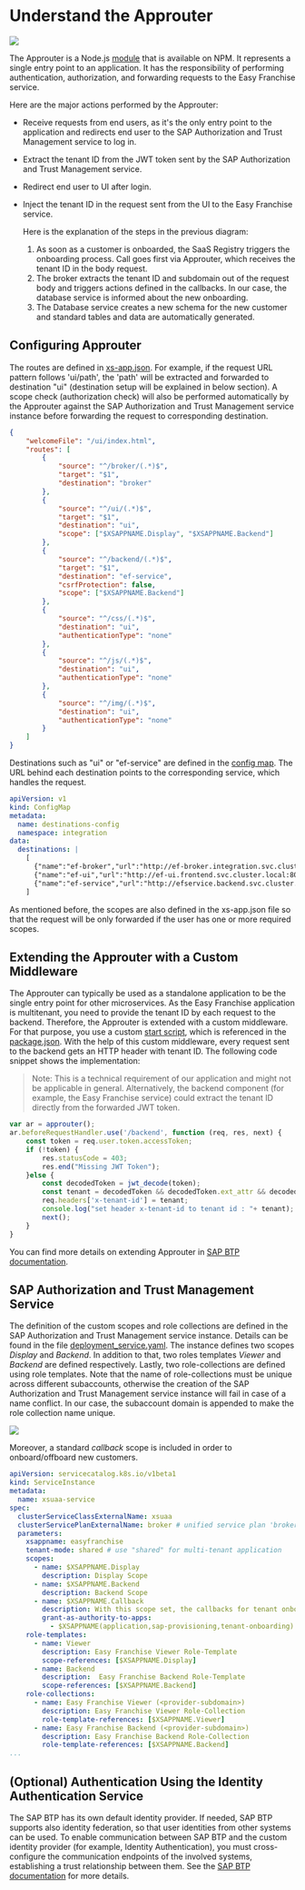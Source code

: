 # Understand the Approuter

![](../../images/kyma-diagrams-focus-components/Slide3.jpeg)

The Approuter is a Node.js [module](https://www.npmjs.com/package/@sap/approuter) that is available on NPM. It represents a single entry point to an application. It has the responsibility of performing authentication, authorization, and forwarding requests to the Easy Franchise service.

Here are the major actions performed by the Approuter:
* Receive requests from end users, as it's the only entry point to the application and redirects end user to the SAP Authorization and Trust Management service to log in.
* Extract the tenant ID from the JWT token sent by the SAP Authorization and Trust Management service.
* Redirect end user to UI after login.
* Inject the tenant ID in the request sent from the UI to the Easy Franchise service.

  Here is the explanation of the steps in the previous diagram:
  1. As soon as a customer is onboarded, the SaaS Registry triggers the onboarding process. Call goes first via Approuter, which receives the tenant ID in the body request.
  1. The broker extracts the tenant ID and subdomain out of the request body and triggers actions defined in the callbacks. In our case, the database service is informed about the new onboarding.
  1. The Database service creates a new schema for the new customer and standard tables and data are automatically generated.

## Configuring Approuter

The routes are defined in [xs-app.json](/code/approuter/xs-app.json). For example, if the request URL pattern follows 'ui/path', the 'path' will be extracted and forwarded to destination "ui" (destination setup will be explained in below section). A scope check (authorization check) will also be performed automatically by the Approuter against the SAP Authorization and Trust Management service instance before forwarding the request to corresponding destination.

```json
{
    "welcomeFile": "/ui/index.html",
    "routes": [
        {
            "source": "^/broker/(.*)$",
            "target": "$1",
            "destination": "broker"
        },
        {
            "source": "^/ui/(.*)$",
            "target": "$1",
            "destination": "ui",
            "scope": ["$XSAPPNAME.Display", "$XSAPPNAME.Backend"]
        },
        {
            "source": "^/backend/(.*)$",
            "target": "$1",
            "destination": "ef-service",
            "csrfProtection": false,
            "scope": ["$XSAPPNAME.Backend"]
        },
        {
            "source": "^/css/(.*)$",
            "destination": "ui",
            "authenticationType": "none"
        },
        {
            "source": "^/js/(.*)$",
            "destination": "ui",
            "authenticationType": "none"
        },
        {
            "source": "^/img/(.*)$",
            "destination": "ui",
            "authenticationType": "none"
        }
    ]
}
```

Destinations such as "ui" or "ef-service" are defined in the [config map](/code/approuter/k8s/deployment.yaml). The URL behind each destination points to the corresponding service, which handles the request.

```yaml
apiVersion: v1
kind: ConfigMap
metadata:
  name: destinations-config
  namespace: integration
data:
  destinations: |
    [
      {"name":"ef-broker","url":"http://ef-broker.integration.svc.cluster.local:3002","forwardAuthToken" : true},
      {"name":"ef-ui","url":"http://ef-ui.frontend.svc.cluster.local:80","forwardAuthToken" : true},
      {"name":"ef-service","url":"http://efservice.backend.svc.cluster.local:80","forwardAuthToken" : true}
    ]
```

As mentioned before, the scopes are also defined in the xs-app.json file so that the request will be only forwarded if the user has one or more required scopes.

<!--
As an alternative, you could also check the scope by using a custom middleware as describe below. Please note that scope check only needs to be implemented once, i.e. either in the xs-app.json as shown above, or in the custom middleware as below.

```javascript
var ar = approuter();
ar.beforeRequestHandler.use('/', function (req, res, next) {

    if (!req.user) {
        res.statusCode = 403;
        res.end("Missing JWT Token");
    }

    xssec.createSecurityContext(req.user.token.accessToken, xsenv.getServices({uaa:{tag:'xsuaa'}}).uaa, function(error, securityContext) {
        if (error) {
            res.statusCode = 401;
            res.end("Security context creation failed: " + error);
        }
        if (securityContext.checkLocalScope("Display")) {
            res.statusCode = 200;
            console.log("authorization checked!");
            next();
        } else {
            res.statusCode = 403;
            res.end("User does not have proper role to access the app.");
        }
    });
});
```
-->


## Extending the Approuter with a Custom Middleware

The Approuter can typically be used as a standalone application to be the single entry point for other microservices. As the Easy Franchise application is multitenant, you need to provide the tenant ID by each request to the backend. Therefore, the Approuter is extended with a custom middleware. For that purpose, you use a custom [start script](/code/approuter/approuter-start.js), which is referenced in the [package.json](/code/approuter/package.json). With the help of this custom middleware, every request sent to the backend gets an HTTP header with tenant ID. The following code snippet shows the implementation:

> Note: This is a technical requirement of our application and might not be applicable in general. Alternatively, the backend component (for example, the Easy Franchise service) could extract the tenant ID directly from the forwarded JWT token.

```javascript
var ar = approuter();
ar.beforeRequestHandler.use('/backend', function (req, res, next) {
    const token = req.user.token.accessToken;
    if (!token) {
        res.statusCode = 403;
        res.end("Missing JWT Token");
    }else {
        const decodedToken = jwt_decode(token);
        const tenant = decodedToken && decodedToken.ext_attr && decodedToken.ext_attr.subaccountid;
        req.headers['x-tenant-id'] = tenant;
        console.log("set header x-tenant-id to tenant id : "+ tenant);
        next();
    }
}
```

You can find more details on extending Approuter in [SAP BTP documentation](https://help.sap.com/viewer/4505d0bdaf4948449b7f7379d24d0f0d/2.0.01/en-US/6abdedefcb1f47878a07d49919124eef.html).

## SAP Authorization and Trust Management Service

The definition of the custom scopes and role collections are defined in the SAP Authorization and Trust Management service instance. Details can be found in the file [deployment_service.yaml](/code/approuter/k8s/deployment_service.yaml). The instance defines two scopes *Display* and *Backend*. In addition to that, two roles templates *Viewer* and *Backend* are defined respectively. Lastly, two role-collections are defined using role templates. Note that the name of role-collections must be unique across different subaccounts, otherwise the creation of the SAP Authorization and Trust Management service instance will fail in case of a name conflict. In our case, the subaccount domain <provider-subdomain> is appended to make the role collection name unique.

![](images/role-collection.jpeg)

Moreover, a standard *callback* scope is included in order to onboard/offboard new customers.

```yaml
apiVersion: servicecatalog.k8s.io/v1beta1
kind: ServiceInstance
metadata:
  name: xsuaa-service
spec:
  clusterServiceClassExternalName: xsuaa
  clusterServicePlanExternalName: broker # unified service plan 'broker': https://jam4.sapjam.com/blogs/show/2dxT4cVGxTXZRJT0D1DQQM
  parameters:
    xsappname: easyfranchise
    tenant-mode: shared # use "shared" for multi-tenant application
    scopes:
      - name: $XSAPPNAME.Display
        description: Display Scope
      - name: $XSAPPNAME.Backend
        description: Backend Scope
      - name: $XSAPPNAME.Callback
        description: With this scope set, the callbacks for tenant onboarding, offboarding and getDependencies can be called.
        grant-as-authority-to-apps:
          - $XSAPPNAME(application,sap-provisioning,tenant-onboarding)
    role-templates:
      - name: Viewer
        description: Easy Franchise Viewer Role-Template
        scope-references: [$XSAPPNAME.Display]
      - name: Backend
        description:  Easy Franchise Backend Role-Template
        scope-references: [$XSAPPNAME.Backend]
    role-collections:
      - name: Easy Franchise Viewer (<provider-subdomain>)
        description: Easy Franchise Viewer Role-Collection
        role-template-references: [$XSAPPNAME.Viewer]
      - name: Easy Franchise Backend (<provider-subdomain>)
        description: Easy Franchise Backend Role-Collection
        role-template-references: [$XSAPPNAME.Backend]       
...
```

## (Optional) Authentication Using the Identity Authentication Service

The SAP BTP has its own default identity provider. If needed, SAP BTP supports also identity federation, so that user identities from other systems can be used. To enable communication between SAP BTP and the custom identity provider (for example, Identity Authentication), you must cross-configure the communication endpoints of the involved systems, establishing a trust relationship between them. See the [SAP BTP documentation](https://help.sap.com/viewer/65de2977205c403bbc107264b8eccf4b/Cloud/en-US/7c6aa87459764b179aeccadccd4f91f3.html#loio7c6aa87459764b179aeccadccd4f91f3) for more details.
